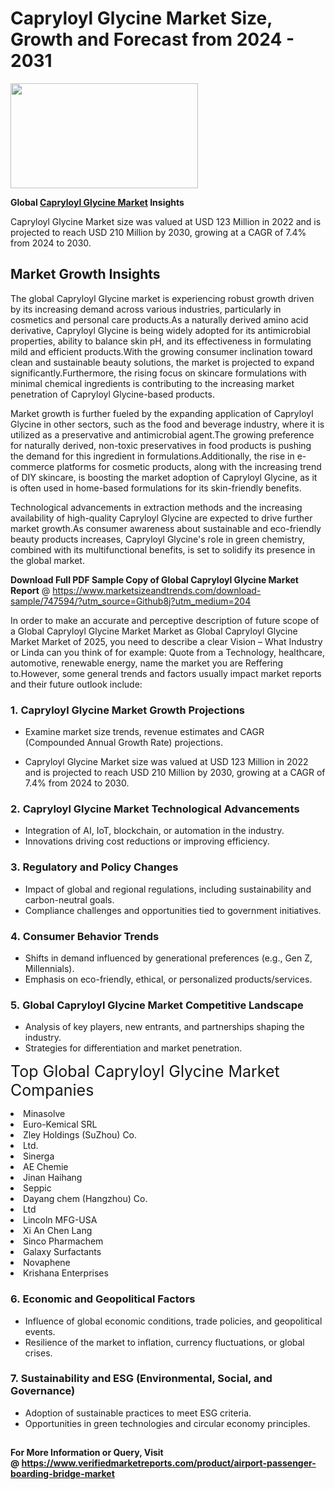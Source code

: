 <H1>Capryloyl Glycine Market Size, Growth and Forecast from 2024 - 2031</H1><img class="aligncenter size-medium wp-image-584254" src="https://thirdeyenews.in/wp-content/uploads/2024/09/Global-Market-Research-300x168.jpeg" alt="" width="300" height="168" /><p><strong>Global&nbsp;<a href="https://www.marketsizeandtrends.com/download-sample/747594/?utm_source=Github8j?utm_medium=204">Capryloyl Glycine Market</a> Insights</strong></p><p>Capryloyl Glycine Market size was valued at USD 123 Million in 2022 and is projected to reach USD 210 Million by 2030, growing at a CAGR of 7.4% from 2024 to 2030.</p><p><h2>Market Growth Insights</h2> <p>The global Capryloyl Glycine market is experiencing robust growth driven by its increasing demand across various industries, particularly in cosmetics and personal care products.As a naturally derived amino acid derivative, Capryloyl Glycine is being widely adopted for its antimicrobial properties, ability to balance skin pH, and its effectiveness in formulating mild and efficient products.With the growing consumer inclination toward clean and sustainable beauty solutions, the market is projected to expand significantly.Furthermore, the rising focus on skincare formulations with minimal chemical ingredients is contributing to the increasing market penetration of Capryloyl Glycine-based products.</p> <p>Market growth is further fueled by the expanding application of Capryloyl Glycine in other sectors, such as the food and beverage industry, where it is utilized as a preservative and antimicrobial agent.The growing preference for naturally derived, non-toxic preservatives in food products is pushing the demand for this ingredient in formulations.Additionally, the rise in e-commerce platforms for cosmetic products, along with the increasing trend of DIY skincare, is boosting the market adoption of Capryloyl Glycine, as it is often used in home-based formulations for its skin-friendly benefits.</p> <p>Technological advancements in extraction methods and the increasing availability of high-quality Capryloyl Glycine are expected to drive further market growth.As consumer awareness about sustainable and eco-friendly beauty products increases, Capryloyl Glycine's role in green chemistry, combined with its multifunctional benefits, is set to solidify its presence in the global market.</p> <p><span class=""><strong>Download Full PDF Sample Copy of Global Capryloyl Glycine Market Report</strong> @ <a href="https://www.marketsizeandtrends.com/download-sample/747594/?utm_source=Github8j?utm_medium=204" target="_blank">https://www.marketsizeandtrends.com/download-sample/747594/?utm_source=Github8j?utm_medium=204</a></span></p><p>In order to make an accurate and perceptive description of future scope of a Global&nbsp;Capryloyl Glycine Market Market as Global&nbsp;Capryloyl Glycine Market Market of 2025, you need to describe a clear Vision &ndash; What Industry or Linda can you think of for example: Quote from a Technology, healthcare, automotive, renewable energy, name the market you are Reffering to.However, some general trends and factors usually impact market reports and their future outlook include:</p><h3>1.&nbsp;<strong>Capryloyl Glycine Market Growth Projections</strong></h3><ul><li>Examine market size trends, revenue estimates and CAGR (Compounded Annual Growth Rate) projections.</li><li><p>Capryloyl Glycine Market size was valued at USD 123 Million in 2022 and is projected to reach USD 210 Million by 2030, growing at a CAGR of 7.4% from 2024 to 2030.</p></li></ul><h3>2.&nbsp;<strong>Capryloyl Glycine Market Technological Advancements</strong></h3><ul><li>Integration of AI, IoT, blockchain, or automation in the industry.</li><li>Innovations driving cost reductions or improving efficiency.</li></ul><h3>3.&nbsp;<strong>Regulatory and Policy Changes</strong></h3><ul><li>Impact of global and regional regulations, including sustainability and carbon-neutral goals.</li><li>Compliance challenges and opportunities tied to government initiatives.</li></ul><h3>4.&nbsp;<strong>Consumer Behavior Trends</strong></h3><ul><li>Shifts in demand influenced by generational preferences (e.g., Gen Z, Millennials).</li><li>Emphasis on eco-friendly, ethical, or personalized products/services.</li></ul><h3>5.&nbsp;<strong>Global Capryloyl Glycine Market Competitive Landscape</strong></h3><ul><li>Analysis of key players, new entrants, and partnerships shaping the industry.</li><li>Strategies for differentiation and market penetration.</li></ul><p data-pm-slice="1 1 []"><span style="color: inherit; font-family: inherit; font-size: 25px;">Top Global Capryloyl Glycine Market Companies</span></p><div class="" data-test-id=""><p><li>Minasolve</li><li> Euro-Kemical SRL</li><li> Zley Holdings (SuZhou) Co.</li><li> Ltd.</li><li> Sinerga</li><li> AE Chemie</li><li> Jinan Haihang</li><li> Seppic</li><li> Dayang chem (Hangzhou) Co.</li><li> Ltd</li><li> Lincoln MFG-USA</li><li> Xi An Chen Lang</li><li> Sinco Pharmachem</li><li> Galaxy Surfactants</li><li> Novaphene</li><li> Krishana Enterprises</li></p></div><h3>6.&nbsp;<strong>Economic and Geopolitical Factors</strong></h3><ul><li>Influence of global economic conditions, trade policies, and geopolitical events.</li><li>Resilience of the market to inflation, currency fluctuations, or global crises.</li></ul><h3>7.&nbsp;<strong>Sustainability and ESG (Environmental, Social, and Governance)</strong></h3><ul><li>Adoption of sustainable practices to meet ESG criteria.</li><li>Opportunities in green technologies and circular economy principles.</li></ul><h2><strong style="font-size: 14px;">For More Information or Query, Visit @&nbsp;</strong><a style="background-color: #ffffff; font-size: 14px;" href="https://www.marketsizeandtrends.com/report/capryloyl-glycine-market/" target="_blank">https://www.verifiedmarketreports.com/product/airport-passenger-boarding-bridge-market</a></h2>
